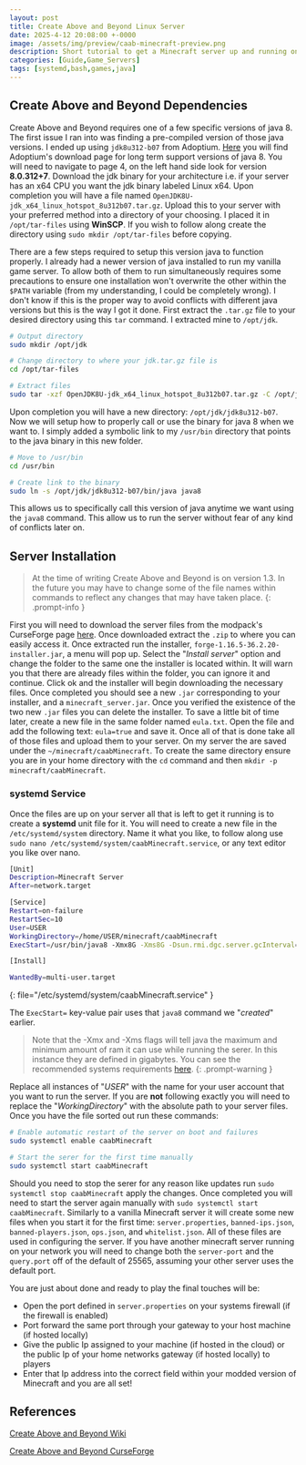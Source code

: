 ```yaml
---
layout: post
title: Create Above and Beyond Linux Server
date: 2025-4-12 20:08:00 +-0000
image: /assets/img/preview/caab-minecraft-preview.png
description: Short tutorial to get a Minecraft server up and running on Linux with the Create Above and Beyond Modpack.
categories: [Guide,Game_Servers]
tags: [systemd,bash,games,java]
---
```


## Create Above and Beyond Dependencies

Create Above and Beyond requires one of a few specific versions of java 8. The first issue I ran into was finding a pre-compiled version of those java versions. I ended up using `jdk8u312-b07` from Adoptium. [Here](https://adoptium.net/temurin/archive/?version=8) you will find Adoptium's download page for long term support versions of java 8. You will need to navigate to page 4, on the left hand side look for version __8.0.312+7__. Download the jdk binary for your architecture i.e. if your server has an x64 CPU you want the jdk binary labeled Linux x64. Upon completion you will have a file named `OpenJDK8U-jdk_x64_linux_hotspot_8u312b07.tar.gz`. Upload this to your server with your preferred method into a directory of your choosing. I placed it in `/opt/tar-files` using __WinSCP__. If you wish to follow along create the directory using `sudo mkdir /opt/tar-files` before copying.

There are a few steps required to setup this version java to function properly. I already had a newer version of java installed to run my vanilla game server. To allow both of them to run simultaneously requires some precautions to ensure one installation won't overwrite the other within the `$PATH` variable (from my understanding, I could be completely wrong). I don't know if this is the proper way to avoid conflicts with different java versions but this is the way I got it done. First extract the `.tar.gz` file to your desired directory using this `tar` command. I extracted mine to `/opt/jdk`.

```bash
# Output directory
sudo mkdir /opt/jdk

# Change directory to where your jdk.tar.gz file is
cd /opt/tar-files

# Extract files
sudo tar -xzf OpenJDK8U-jdk_x64_linux_hotspot_8u312b07.tar.gz -C /opt/jdk
```

Upon completion you will have a new directory: `/opt/jdk/jdk8u312-b07`. Now we will setup how to properly call or use the binary for java 8 when we want to. I simply added a symbolic link to my `/usr/bin` directory that points to the java binary in this new folder.

```bash
# Move to /usr/bin
cd /usr/bin

# Create link to the binary
sudo ln -s /opt/jdk/jdk8u312-b07/bin/java java8
```

This allows us to specifically call this version of java anytime we want using the `java8` command. This allow us to run the server without fear of any kind of conflicts later on.

## Server Installation

> At the time of writing Create Above and Beyond is on version 1.3. In the future you may have to change some of the file names within commands to reflect any changes that may have taken place.
{: .prompt-info }

First you will need to download the server files from the modpack's CurseForge page [here](https://www.curseforge.com/minecraft/modpacks/create-above-and-beyond/files/3567576). Once downloaded extract the `.zip` to where you can easily access it. Once extracted run the installer, `forge-1.16.5-36.2.20-installer.jar`, a menu will pop up. Select the "_Install server_" option and change the folder to the same one the installer is located within. It will warn you that there are already files within the folder, you can ignore it and continue. Click ok and the installer will begin downloading the necessary files. Once completed you should see a new `.jar` corresponding to your installer, and a `minecraft_server.jar`. Once you verified the existence of the two new `.jar` files you can delete the installer. To save a little bit of time later, create a new file in the same folder named `eula.txt`. Open the file and add the following text: `eula=true` and save it. Once all of that is done take all of those files and upload them to your server. On my server the are saved under the `~/minecraft/caabMinecraft`. To create the same directory ensure you are in your home directory with the `cd` command and then `mkdir -p minecraft/caabMinecraft`.

### systemd Service

Once the files are up on your server all that is left to get it running is to create a __systemd__ unit file for it. You will need to create a new file in the `/etc/systemd/system` directory. Name it what you like, to follow along use `sudo nano /etc/systemd/system/caabMinecraft.service`, or any text editor you like over nano.

```bash
[Unit]
Description=Minecraft Server
After=network.target

[Service]
Restart=on-failure
RestartSec=10
User=USER
WorkingDirectory=/home/USER/minecraft/caabMinecraft
ExecStart=/usr/bin/java8 -Xmx8G -Xms8G -Dsun.rmi.dgc.server.gcInterval=2147483646 -XX:+UnlockExperimentalVMOptions -XX:G1NewSizePercent=0 -XX:G1ReservePercent=20 -XX:MaxGCPauseMillis=50 -XX:G1HeapRegionSize=32M -XX:+UseG1GC -jar forge-1.16.5-36.2.8.jar nogui

[Install]

WantedBy=multi-user.target
```
{: file="/etc/systemd/system/caabMinecraft.service" }

The `ExecStart=` key-value pair uses that `java8` command we "_created_" earlier.

> Note that the -Xmx and -Xms flags will tell java the maximum and minimum amount of ram it can use while running the serer. In this instance they are defined in gigabytes. You can see the recommended systems requirements [here](https://minecraft.fandom.com/wiki/Server/Requirements/Dedicated).
{: .prompt-warning }

Replace all instances of "_USER_" with the name for your user account that you want to run the server. If you are __not__ following exactly you will need to replace the "_WorkingDirectory_" with the absolute path to your server files. Once you have the file sorted out run these commands:

```bash
# Enable automatic restart of the server on boot and failures
sudo systemctl enable caabMinecraft

# Start the serer for the first time manually
sudo systemctl start caabMinecraft
```

Should you need to stop the serer for any reason like updates run `sudo systemctl stop caabMinecraft` apply the changes. Once completed you will need to start the server again manually with `sudo systemctl start caabMinecraft`. Similarly to a vanilla Minecraft server it will create some new files when you start it for the first time: `server.properties`, `banned-ips.json`, `banned-players.json`, `ops.json`, and `whitelist.json`. All of these files are used in configuring the server. If you have another minecraft server running on your network you will need to change both the `server-port` and the `query.port` off of the default of 25565, assuming your other server uses the default port.

You are just about done and ready to play the final touches will be:

* Open the port defined in `server.properties` on your systems firewall (if the firewall is enabled)
* Port forward the same port through your gateway to your host machine (if hosted locally)
* Give the public Ip assigned to your machine (if hosted in the cloud) or the public Ip of your home networks gateway (if hosted locally) to players
* Enter that Ip address into the correct field within your modded version of Minecraft and you are all set! 

## References

[Create Above and Beyond Wiki](https://github.com/simibubi/Above-and-Beyond/wiki)

[Create Above and Beyond CurseForge](https://www.curseforge.com/minecraft/modpacks/create-above-and-beyond)

